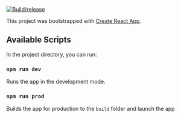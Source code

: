 [![Build/release](https://github.com/nestorcalvo/EvalUdea/actions/workflows/custom.yml/badge.svg?branch=master)](https://github.com/nestorcalvo/EvalUdea/actions/workflows/custom.yml)

This project was bootstrapped with [Create React App](https://github.com/facebook/create-react-app).

## Available Scripts

In the project directory, you can run:

### `npm run dev`

Runs the app in the development mode.<br />

### `npm run prod`

Builds the app for production to the `build` folder and launch the app<br />
